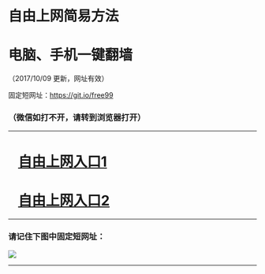 ﻿# 自由上网简易方法

# 电脑、手机一键翻墙

（2017/10/09 更新，网址有效）

固定短网址：https://git.io/free99

### （微信如打不开，请转到浏览器打开）


***





# &nbsp;&nbsp; <a href="http://ft148807276.fwq-tz-1001.info/fwqtz01.html?t=100900113392 " target="_blank">自由上网入口1</a>
# &nbsp;&nbsp; <a href="http://ft1090512196.fwq-tz-1002.info/fwqtz02.html?t=100900118820 " target="_blank">自由上网入口2</a>
***

### 请记住下图中固定短网址：

<img src="https://s3-us-west-2.amazonaws.com/fwq-1001/yjfq-20170905okok.png" /> 


***

